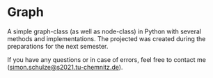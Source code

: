 # Graph
A simple graph-class (as well as node-class) in Python with several methods and implementations.
The projected was created during the preparations for the next semester.

If you have any questions or in case of errors, feel free to contact me (simon.schulze@s2021.tu-chemnitz.de).

